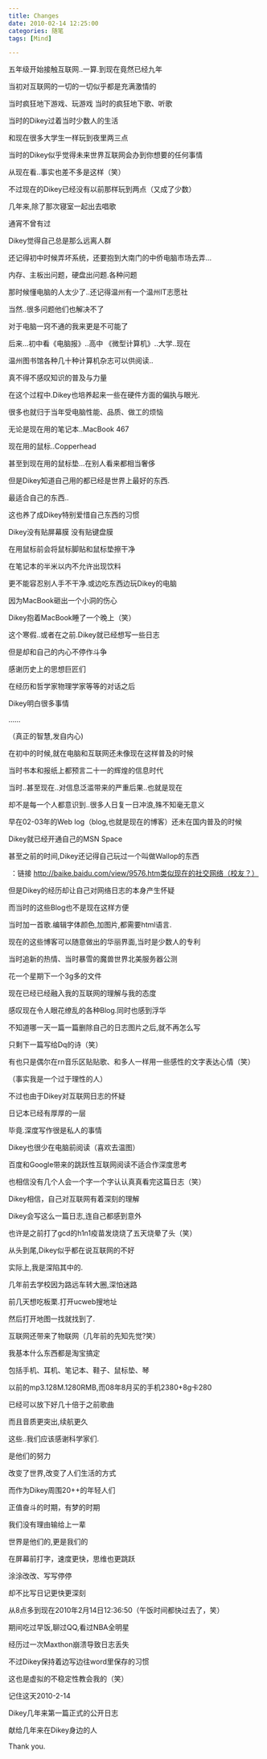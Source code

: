 ```yaml
---
title: Changes
date: 2010-02-14 12:25:00
categories: 随笔
tags: [Mind]

---
```

五年级开始接触互联网..一算.到现在竟然已经九年

当初对互联网的一切的一切似乎都是充满激情的

当时疯狂地下游戏、玩游戏 当时的疯狂地下歌、听歌

当时的Dikey过着当时少数人的生活

和现在很多大学生一样玩到夜里两三点

当时的Dikey似乎觉得未来世界互联网会办到你想要的任何事情

从现在看..事实也差不多是这样（笑）

不过现在的Dikey已经没有以前那样玩到两点（又成了少数）

几年来,除了那次寝室一起出去唱歌

通宵不曾有过

Dikey觉得自己总是那么远离人群

还记得初中时候弄坏系统，还要抱到大南门的中侨电脑市场去弄...

内存、主板出问题，硬盘出问题.各种问题

那时候懂电脑的人太少了..还记得温州有一个温州IT志愿社 

当然..很多问题他们也解决不了

对于电脑一窍不通的我来更是不可能了

后来...初中看《电脑报》..高中 《微型计算机》..大学..现在

温州图书馆各种几十种计算机杂志可以供阅读..

真不得不感叹知识的普及与力量

在这个过程中.Dikey也培养起来一些在硬件方面的偏执与眼光. 

很多也就归于当年受电脑性能、品质、做工的烦恼 

无论是现在用的笔记本..MacBook 467

现在用的鼠标..Copperhead

甚至到现在用的鼠标垫...在别人看来都相当奢侈

但是Dikey知道自己用的都已经是世界上最好的东西.

最适合自己的东西..

这也养了成Dikey特别爱惜自己东西的习惯

Dikey没有贴屏幕膜 没有贴键盘膜

在用鼠标前会将鼠标脚贴和鼠标垫擦干净

在笔记本的半米以内不允许出现饮料

更不能容忍别人手不干净.或边吃东西边玩Dikey的电脑 

因为MacBook砸出一个小洞的伤心

Dikey抱着MacBook睡了一个晚上（笑）

这个寒假..或者在之前.Dikey就已经想写一些日志

但是却和自己的内心不停作斗争

感谢历史上的思想巨匠们

在经历和哲学家物理学家等等的对话之后

Dikey明白很多事情

……

（真正的智慧,发自内心)

在初中的时候,就在电脑和互联网还未像现在这样普及的时候 

当时书本和报纸上都预言二十一的辉煌的信息时代

当时..甚至现在..对信息泛滥带来的严重后果..也就是现在

却不是每一个人都意识到..很多人日复一日冲浪,殊不知毫无意义

早在02-03年的Web log（blog,也就是现在的博客）还未在国内普及的时候

Dikey就已经开通自己的MSN Space

甚至之前的时间,Dikey还记得自己玩过一个叫做Wallop的东西

 ：链接 http://baike.baidu.com/view/9576.htm类似现在的社交网络（校友？）

但是Dikey的经历却让自己对网络日志的本身产生怀疑

而当时的这些Blog也不是现在这样方便

当时加一首歌.编辑字体颜色,加图片,都需要html语言.

现在的这些博客可以随意做出的华丽界面,当时是少数人的专利

当时追新的热情、当时暴雪的魔兽世界北美服务器公测

花一个星期下一个3g多的文件

现在已经已经融入我的互联网的理解与我的态度

感叹现在令人眼花缭乱的各种Blog.同时也感到浮华

不知道哪一天一篇一篇删除自己的日志图片之后,就不再怎么写 

只剩下一篇写给Dq的诗（笑）

有也只是偶尔在rn音乐区贴贴歌、和多人一样用一些感性的文字表达心情（笑）

（事实我是一个过于理性的人）

不过也由于Dikey对互联网日志的怀疑 

日记本已经有厚厚的一层

毕竟.深度写作很是私人的事情

Dikey也很少在电脑前阅读（喜欢去温图）

百度和Google带来的跳跃性互联网阅读不适合作深度思考

也相信没有几个人会一个字一个字认认真真看完这篇日志（笑）

Dikey相信，自己对互联网有着深刻的理解

Dikey会写这么一篇日志,连自己都感到意外

也许是之前打了gcd的h1n1疫苗发烧烧了五天烧晕了头（笑）

从头到尾,Dikey似乎都在说互联网的不好

实际上,我是深陷其中的.

几年前去学校因为路远车转大圈,深怕迷路

前几天想吃板栗.打开ucweb搜地址

然后打开地图一找就找到了.

互联网还带来了物联网（几年前的先知先觉?笑） 

我基本什么东西都是淘宝搞定

包括手机、耳机、笔记本、鞋子、鼠标垫、琴

以前的mp3.128M.1280RMB,而08年8月买的手机2380+8g卡280

已经可以放下好几十倍于之前歌曲 

而且音质更突出,续航更久

这些..我们应该感谢科学家们.

是他们的努力

改变了世界,改变了人们生活的方式

而作为Dikey周围20++的年轻人们 

正值奋斗的时期，有梦的时期

我们没有理由输给上一辈

世界是他们的,更是我们的

在屏幕前打字，速度更快，思维也更跳跃

涂涂改改、写写停停

却不比写日记更快更深刻

从8点多到现在2010年2月14日12:36:50（午饭时间都快过去了，笑）

期间吃过早饭,聊过QQ,看过NBA全明星

经历过一次Maxthon崩溃导致日志丢失

不过Dikey保持着边写边往word里保存的习惯

这也是虚拟的不稳定性教会我的（笑）

记住这天2010-2-14

Dikey几年来第一篇正式的公开日志 

献给几年来在Dikey身边的人 

Thank you.